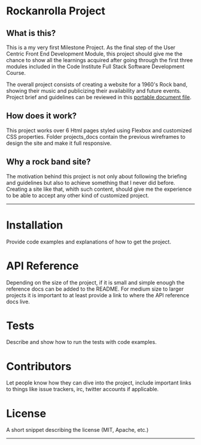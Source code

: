 
# Rockanrolla Project


## What is this?

This is a my very first Milestone Project. As the final step of the User Centric Front End Development Module,
this project should give me the chance to show all the learnings acquired after going through the first three modules
included in the Code Institute Full Stack Software Development Course.

The overall project consists of creating a website for a 1960's Rock band, showing their music and publicizing
their availability and future events. Project brief and guidelines can be reviewed in this [portable document file](https://danmtt.github.io/rockanrolla/docs/project_docs/Project%20Brief%20and%20Guidelines.pdf "Project Brief and Guidelines").


## How does it work?

This project works over 6 Html pages styled using Flexbox and customized CSS properties. 
Folder projects_docs contain the previous wireframes to design the site and make it full responsive.

## Why a rock band site?

The motivation behind this project is not only about following the briefing and guidelines but also
to achieve something that I never did before. Creating a site like that, whith such content, should 
give me the experience to be able to accept any other kind of customized project.


--------------------------------------------------------------------------------------------

# Installation

Provide code examples and explanations of how to get the project.

# API Reference

Depending on the size of the project, if it is small and simple enough the reference docs can be added to the README. For medium size to larger projects it is important to at least provide a link to where the API reference docs live.

# Tests

Describe and show how to run the tests with code examples.

# Contributors

Let people know how they can dive into the project, include important links to things like issue trackers, irc, twitter accounts if applicable.

# License

A short snippet describing the license (MIT, Apache, etc.)

--------------------------------------------------------------------------------------------



